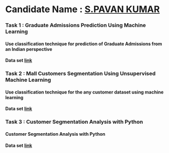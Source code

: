# Candidate Name : [S.PAVAN  KUMAR ](https://www.linkedin.com/in/pa1-330719244/)

### Task 1 : Graduate Admissions Prediction Using Machine Learning 

#### Use classification technique for prediction of Graduate Admissions from an Indian perspective

**Data set [link](https://www.kaggle.com/datasets/mohansacharya/graduate-admissions)**


### Task 2 : Mall Customers Segmentation Using Unsupervised Machine Learning 

#### Use classification technique for the any customer dataset using machine learning

**Data set [link](https://www.kaggle.com/datasets/shwetabh123/mall-customers)**


### Task 3 : Customer Segmentation Analysis with Python 

#### Customer Segmentation Analysis with Python

**Data set [link](https://www.kaggle.com/datasets/vjchoudhary7/customer-segmentation-tutorial-in-python)**


